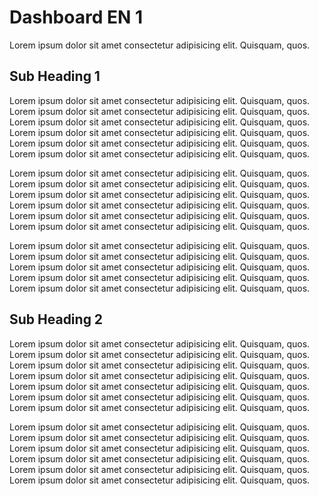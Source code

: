 # Dashboard EN 1

Lorem ipsum dolor sit amet consectetur adipisicing elit. Quisquam, quos.

## Sub Heading 1

Lorem ipsum dolor sit amet consectetur adipisicing elit. Quisquam, quos.
Lorem ipsum dolor sit amet consectetur adipisicing elit. Quisquam, quos.
Lorem ipsum dolor sit amet consectetur adipisicing elit. Quisquam, quos.
Lorem ipsum dolor sit amet consectetur adipisicing elit. Quisquam, quos.
Lorem ipsum dolor sit amet consectetur adipisicing elit. Quisquam, quos.
Lorem ipsum dolor sit amet consectetur adipisicing elit. Quisquam, quos.

Lorem ipsum dolor sit amet consectetur adipisicing elit. Quisquam, quos.
Lorem ipsum dolor sit amet consectetur adipisicing elit. Quisquam, quos.
Lorem ipsum dolor sit amet consectetur adipisicing elit. Quisquam, quos.
Lorem ipsum dolor sit amet consectetur adipisicing elit. Quisquam, quos.
Lorem ipsum dolor sit amet consectetur adipisicing elit. Quisquam, quos.
Lorem ipsum dolor sit amet consectetur adipisicing elit. Quisquam, quos.

Lorem ipsum dolor sit amet consectetur adipisicing elit. Quisquam, quos.
Lorem ipsum dolor sit amet consectetur adipisicing elit. Quisquam, quos.
Lorem ipsum dolor sit amet consectetur adipisicing elit. Quisquam, quos.
Lorem ipsum dolor sit amet consectetur adipisicing elit. Quisquam, quos.
Lorem ipsum dolor sit amet consectetur adipisicing elit. Quisquam, quos.

## Sub Heading 2

Lorem ipsum dolor sit amet consectetur adipisicing elit. Quisquam, quos.
Lorem ipsum dolor sit amet consectetur adipisicing elit. Quisquam, quos.
Lorem ipsum dolor sit amet consectetur adipisicing elit. Quisquam, quos.
Lorem ipsum dolor sit amet consectetur adipisicing elit. Quisquam, quos.
Lorem ipsum dolor sit amet consectetur adipisicing elit. Quisquam, quos.
Lorem ipsum dolor sit amet consectetur adipisicing elit. Quisquam, quos.
Lorem ipsum dolor sit amet consectetur adipisicing elit. Quisquam, quos.

Lorem ipsum dolor sit amet consectetur adipisicing elit. Quisquam, quos.
Lorem ipsum dolor sit amet consectetur adipisicing elit. Quisquam, quos.
Lorem ipsum dolor sit amet consectetur adipisicing elit. Quisquam, quos.
Lorem ipsum dolor sit amet consectetur adipisicing elit. Quisquam, quos.
Lorem ipsum dolor sit amet consectetur adipisicing elit. Quisquam, quos.
Lorem ipsum dolor sit amet consectetur adipisicing elit. Quisquam, quos.
